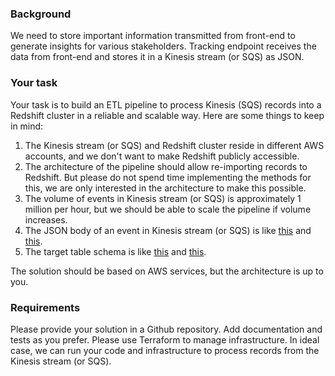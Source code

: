 ### Background
We need to store important information transmitted from front-end to generate insights for various stakeholders. Tracking endpoint receives the data from front-end and stores it in a Kinesis stream (or SQS) as JSON.

### Your task
Your task is to build an ETL pipeline to process Kinesis (SQS) records into a Redshift cluster in a reliable and scalable way. Here are some things to keep in mind:
	
1. The Kinesis stream (or SQS) and Redshift cluster reside in different AWS accounts, and we don't want to make Redshift publicly accessible.
2. The architecture of the pipeline should allow re-importing records to Redshift. But please do not spend time implementing the methods for this, we are only interested in the architecture to make this possible. 
3. The volume of events in Kinesis stream (or SQS) is approximately 1 million per hour, but we should be able to scale the pipeline if volume increases.
4. The JSON body of an event in Kinesis stream (or SQS) is like [this](https://gist.githubusercontent.com/gunes-jimdo/e9a775b27b9647aae944f069b4a441b8/raw/3cd67f0b5a99158a3a9f1280314712f4376bcbf2/user_event.json) and [this](https://gist.githubusercontent.com/gunes-jimdo/e9a775b27b9647aae944f069b4a441b8/raw/256d65b1d22a4be7c40e2a412dda614acf21a88a/user_utm.json).
5. The target table schema is like [this](https://gist.githubusercontent.com/gunes-jimdo/e9a775b27b9647aae944f069b4a441b8/raw/3cd67f0b5a99158a3a9f1280314712f4376bcbf2/events_schema.sql) and [this](https://gist.githubusercontent.com/gunes-jimdo/e9a775b27b9647aae944f069b4a441b8/raw/256d65b1d22a4be7c40e2a412dda614acf21a88a/schema_utm.sql).

The solution should be based on AWS services, but the architecture is up to you.

### Requirements
Please provide your solution in a Github repository. Add documentation and tests as you prefer. Please use Terraform to manage infrastructure. In ideal case, we can run your code and infrastructure to process records from the Kinesis stream (or SQS).